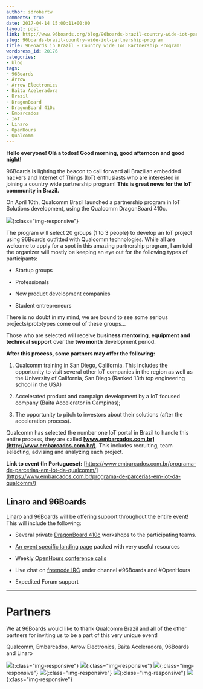 ```yaml
---
author: sdrobertw
comments: true
date: 2017-04-14 15:00:11+00:00
layout: post
link: http://www.96boards.org/blog/96boards-brazil-country-wide-iot-partnership-program/
slug: 96boards-brazil-country-wide-iot-partnership-program
title: 96Boards in Brazil - Country wide IoT Partnership Program!
wordpress_id: 20176
categories:
- blog
tags:
- 96Boards
- Arrow
- Arrow Electronics
- Baita Aceleradora
- Brazil
- DragonBoard
- DragonBoard 410c
- Embarcados
- IoT
- Linaro
- OpenHours
- Qualcomm
---
```


**Hello everyone! Olá a todos! Good morning, good afternoon and good night!**

96Boards is lighting the beacon to call forward all Brazilian embedded hackers and Internet of Things (IoT) enthusiasts who are interested in joining a country wide partnership program! **This is great news for the IoT community in Brazil.**

On April 10th, Qualcomm Brazil launched a partnership program in IoT Solutions development, using the Qualcomm DragonBoard 410c.

![](/assets/images/blog/2017/04/17813702_1112479898897582_857451333_n-300x180.jpg){:class="img-responsive"} 

The program will select 20 groups (1 to 3 people) to develop an IoT project using 96Boards outfitted with Qualcomm technologies. While all are welcome to apply for a spot in this amazing partnership program, I am told the organizer will mostly be keeping an eye out for the following types of participants:



 	
  * Startup groups

 	
  * Professionals

 	
  * New product development companies

 	
  * Student entrepreneurs


There is no doubt in my mind, we are bound to see some serious projects/prototypes come out of these groups...

Those who are selected will receive **business mentoring**, **equipment and technical support** over the **two month** development period.

**After this process, some partners may offer the following:**



 	
  1. Qualcomm training in San Diego, California. This includes the opportunity to visit several other IoT companies in the region as well as the University of California, San Diego (Ranked 13th top engineering school in the USA)

 	
  2. Accelerated product and campaign development by a IoT focused company (Baita Accelerator in Campinas);

 	
  3. The opportunity to pitch to investors about their solutions (after the acceleration process).


Qualcomm has selected the number one IoT portal in Brazil to handle this entire process, they are called **[www.embarcados.com.br](http://www.embarcados.com.br/)**. This includes recruiting, team selecting, advising and analyzing each project.

**Link to event (In Portuguese):** [https://www.embarcados.com.br/programa-de-parcerias-em-iot-da-qualcomm/](https://www.embarcados.com.br/programa-de-parcerias-em-iot-da-qualcomm/)


## Linaro and 96Boards


[Linaro](https://www.linaro.org/) and [96Boards](http://www.96boards.org/) will be offering support throughout the entire event! This will include the following:



 	
  * Several private [DragonBoard 410c](http://www.96boards.org/product/dragonboard410c/) workshops to the participating teams.

 	
  * [An event specific landing page](http://www.96boards.org/go/db410c-partnership-brazil/) packed with very useful resources

 	
  * Weekly [OpenHours conference calls](http://www.96boards.org/openhours/)

 	
  * Live chat on [freenode IRC](https://webchat.freenode.net/) under channel #96Boards and #OpenHours

 	
  * Expedited Forum support





* * *





# **Partners**


We at 96Boards would like to thank Qualcomm Brazil and all of the other partners for inviting us to be a part of this very unique event!

Qualcomm, Embarcados, Arrow Electronics, Baita Aceleradora, 96Boards and Linaro

![](/assets/images/blog/2017/04/qualcomm-logo-300x119.png){:class="img-responsive"} ![](/assets/images/blog/2017/04/arrow_electronics2-300x79.png){:class="img-responsive"} ![](/assets/images/blog/2017/04/logo-embarcados-escura-300x99.png){:class="img-responsive"} ![](/assets/images/blog/2017/04/baita_logo_hd-300x174.png){:class="img-responsive"} ![](/assets/images/blog/2017/04/Linaro_TransparentLogo-300x150.png){:class="img-responsive"} ![](/assets/images/blog/2017/04/96boards-logo-300x109.png){:class="img-responsive"} 
